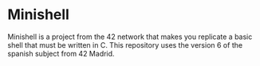 # Minishell
Minishell is a project from the 42 network that makes you replicate a basic shell that must be written in C. This repository uses the version 6 of the spanish subject from 42 Madrid.

